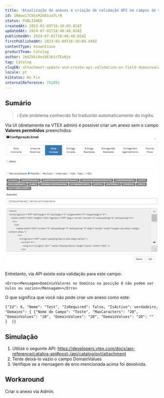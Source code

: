```yaml
---
title: 'Atualização de anexos e criação de validação API em campos de valores de domínio que não funcionam'
id: 1NAwwi7C65xM2G61uaTLrB
status: PUBLISHED
createdAt: 2023-02-09T16:10:03.814Z
updatedAt: 2024-07-01T18:48:48.654Z
publishedAt: 2024-07-01T18:48:48.654Z
firstPublishedAt: 2023-02-09T16:10:04.449Z
contentType: knownIssue
productTeam: Catalog
author: 2mXZkbi0oi061KicTExNjo
tag: Catalog
slugEN: attachment-update-and-create-api-validation-on-field-domainvalues-not-working
locale: pt
kiStatus: No Fix
internalReference: 751091
---
```


## Sumário

>ℹ️ Este problema conhecido foi traduzido automaticamente do inglês.


Via UI (diretamente na VTEX admin) é possível criar um anexo sem o campo **Valores permitidos** preenchidos:
 ![](https://raw.githubusercontent.com/vtexdocs/help-center-content/refs/heads/main/_1.png)

Entretanto, via API existe esta validação para este campo:

    <Erro>>Mensagem>DomínioValores no Domínio na posição 0 não podem ser nulos ou vazios</Mensagem>>/Erro>


O que significa que você não pode criar um anexo como este:

    {"Id": 6, "Nome": "Test", "IsRequired": falso, "IsActive": verdadeiro, "Domains": { {"Nome de Campo": "Teste", "MaxCaracters": "20", "DomainValues": "20", "DomainValues": "20", "DomainValues": "20": ""      }  ]}




##

## Simulação



1. Utilize o seguinte API: https://developers.vtex.com/docs/api-reference/catalog-api#post-/api/catalog/pvt/attachment
2. Tente deixá-lo vazio o campo DomainValues
3. Verifique se a mensagem de erro mencionada acima foi devolvida.


##

## Workaround


Criar o anexo via Admin.





